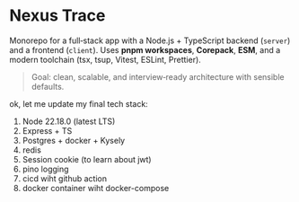 # Nexus Trace

Monorepo for a full‑stack app with a Node.js + TypeScript backend (`server`) and
a frontend (`client`). Uses **pnpm workspaces**, **Corepack**, **ESM**, and a
modern toolchain (tsx, tsup, Vitest, ESLint, Prettier).

> Goal: clean, scalable, and interview‑ready architecture with sensible
> defaults.

ok, let me update my final tech stack:
1. Node 22.18.0 (latest LTS)
2. Express + TS
3. Postgres + docker + Kysely
4. redis
5. Session cookie (to learn about jwt)
6. pino logging
7. cicd wiht github action
8. docker container wiht docker-compose
